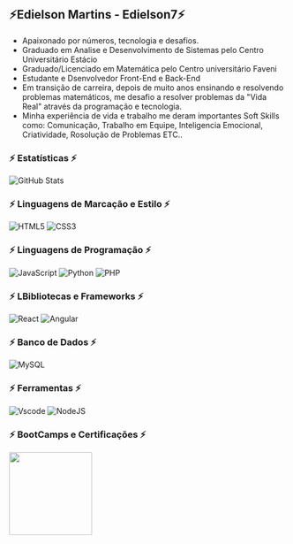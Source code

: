 ## ⚡Edielson Martins - Edielson7⚡

<!--
**Edielson7/Edielson7** is a ✨ _special_ ✨ repository because its `README.md` (this file) appears on your GitHub profile.

Here are some ideas to get you started:

- 🔭 I’m currently working on ...
- 🌱 I’m currently learning ...
- 👯 I’m looking to collaborate on ...
- 🤔 I’m looking for help with ...
- 💬 Ask me about ...
- 📫 How to reach me: ...
- 😄 Pronouns: ...
- ⚡ Fun fact: ...
-->
- Apaixonado por números, tecnologia e desafios.
- Graduado em Analise e Desenvolvimento de Sistemas pelo Centro Universitário Estácio
- Graduado/Licenciado em Matemática pelo Centro universitário Faveni
- Estudante e Dsenvolvedor Front-End e Back-End
- Em transição de carreira, depois de muito anos ensinando e resolvendo problemas matemáticos, me desafio a resolver problemas da "Vida Real" através da programação e tecnologia.
- Minha experiência de vida e trabalho me deram importantes Soft Skills como: Comunicação, Trabalho em Equipe, Inteligencia Emocional, Criatividade, Rosolução de Problemas ETC..

### ⚡ Estatísticas ⚡
![GitHub Stats](https://github-readme-stats.vercel.app/api?username=EDIELSON7&theme=transparent&bg_color=000&border_color=30A3DC&show_icons=true&icon_color=30A3DC&title_color=E94D5F&text_color=FFF)

### ⚡ Linguagens de Marcação e Estilo ⚡
![HTML5](https://img.shields.io/badge/HTML5-E34F26?style=for-the-badge&logo=html5&logoColor=white) ![CSS3](https://img.shields.io/badge/CSS3-1572B6?style=for-the-badge&logo=css3&logoColor=white)
### ⚡ Linguagens de Programação ⚡
![JavaScript](https://img.shields.io/badge/JavaScript-F7DF1E?style=for-the-badge&logo=javascript&logoColor=black) ![Python](https://img.shields.io/badge/python-3670A0?style=for-the-badge&logo=python&logoColor=ffdd54) ![PHP](https://img.shields.io/badge/PHP-777BB4?style=for-the-badge&logo=php&logoColor=white)
### ⚡ LBibliotecas e Frameworks ⚡
![React](https://img.shields.io/badge/React-20232A?style=for-the-badge&logo=react&logoColor=61DAFB) ![Angular](https://img.shields.io/badge/Angular-DD0031?style=for-the-badge&logo=angular&logoColor=white)
### ⚡ Banco de Dados ⚡
![MySQL](https://img.shields.io/badge/MySQL-00000F?style=for-the-badge&logo=mysql&logoColor=white)
### ⚡ Ferramentas ⚡
![Vscode](https://img.shields.io/badge/Vscode-007ACC?style=for-the-badge&logo=visual-studio-code&logoColor=white) ![NodeJS](https://img.shields.io/badge/node.js-6DA55F?style=for-the-badge&logo=node.js&logoColor=white)
### ⚡ BootCamps e Certificações ⚡
<a href="https://web.dio.me/track/coding-future-front-end-do-zero" target="_blank"><img src="https://assets.dio.me/x84deVbyyXPy2Qv6Ug4uuQnB0tRIBOyfiPJQe9jKNrc/f:webp/h:120/q:80/L3RyYWNrcy84MDUyZGIxYi1mNDM0LTQ5ODAtOGJiYi05ZjdkYWE3MjViOGQucG5n" height="150"></a>

